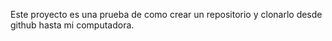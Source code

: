 Este proyecto es una prueba de como crear un repositorio y clonarlo desde github hasta mi computadora.
